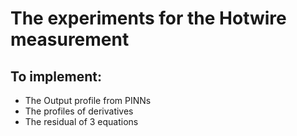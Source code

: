 # The experiments for the Hotwire measurement

## To implement: 
+ The Output profile from PINNs
+ The profiles of derivatives 
+ The residual of 3 equations

